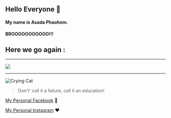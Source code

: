 ## Hello Everyone 👋

#### My name is Asada Phaohom. 

#### BROOOOOOOOOOO!!!

## Here we go again : 
<hr>
<p>
  <a href="https://skillicons.dev">
    <img src="https://skillicons.dev/icons?i=js,html,css,nodejs,php,mysql,mongodb" />
  </a>
</p>
<hr>

![Crying Cat](https://i.kym-cdn.com/photos/images/original/001/384/545/7b9.jpg)

> Don't' call it a failure, call it an education!

[My Personal Facebook](https://web.facebook.com/asada.phaohom.7?_rdc=1&_rdr) 💙

[My Personal Instagram](https://www.instagram.com/rukawa_zz/) ❤


<!--
**watripledouble/watripledouble** is a ✨ _special_ ✨ repository because its `README.md` (this file) appears on your GitHub profile.

Here are some ideas to get you started:

- 🔭 I’m currently working on ...
- 🌱 I’m currently learning ...
- 👯 I’m looking to collaborate on ...
- 🤔 I’m looking for help with ...
- 💬 Ask me about ...
- 📫 How to reach me: ...
- 😄 Pronouns: ...
- ⚡ Fun fact: ...
-->
